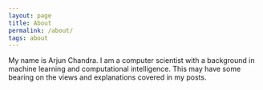 ```yaml
---
layout: page
title: About
permalink: /about/
tags: about
---
```


My name is Arjun Chandra. I am a computer scientist with a background in machine learning and computational intelligence. This may have some bearing on the views and explanations covered in my posts. 
